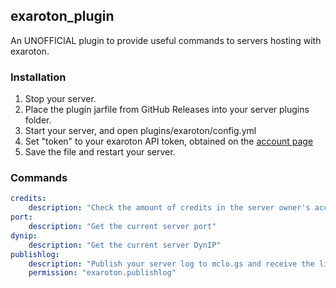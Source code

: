 ## exaroton_plugin
An UNOFFICIAL plugin to provide useful commands to servers hosting with exaroton.

### Installation
1. Stop your server.
2. Place the plugin jarfile from GitHub Releases into your server plugins folder.
3. Start your server, and open plugins/exaroton/config.yml
4. Set "token" to your exaroton API token, obtained on the [account page](https://exaroton.com/account)
5. Save the file and restart your server.

### Commands
```yaml
credits:
    description: "Check the amount of credits in the server owner's account"
port:
    description: "Get the current server port"
dynip:
    description: "Get the current server DynIP"
publishlog:
    description: "Publish your server log to mclo.gs and receive the link"
    permission: "exaroton.publishlog"
```
